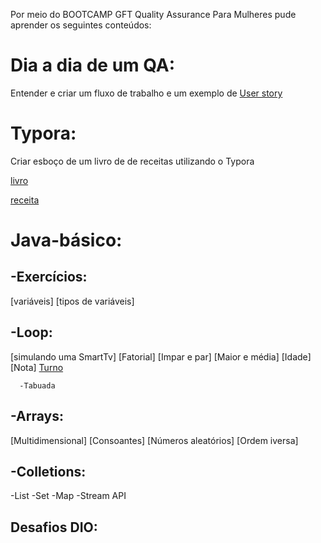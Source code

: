 Por meio do BOOTCAMP GFT Quality Assurance Para Mulheres pude aprender os seguintes conteúdos:

# **Dia a dia de um QA:**
Entender e criar um fluxo de trabalho e um exemplo de [User story](https://github.com/thaisconto/Bootcamp-QA/blob/main/user-story.pdf)


# **Typora:**
Criar esboço de um livro de de receitas utilizando o Typora

[livro](https://github.com/thaisconto/Bootcamp-QA/blob/main/livro.md)

[receita](https://github.com/thaisconto/Bootcamp-QA/blob/main/receita.md)


# **Java-básico:**
## -Exercícios:
[variáveis]
[tipos de variáveis]

      
## -Loop: 
[simulando uma SmartTv]
[Fatorial]
[Impar e par]
[Maior e média]
[Idade]
[Nota]
[Turno](https://github.com/thaisconto/Bootcamp-QA/blob/main/qualSeuTurno.java)


      -Tabuada
## -Arrays: 
[Multidimensional]
[Consoantes]
[Números aleatórios]
[Ordem iversa]

## -Colletions:
-List
-Set
-Map
-Stream API

## **Desafios DIO:**
      
